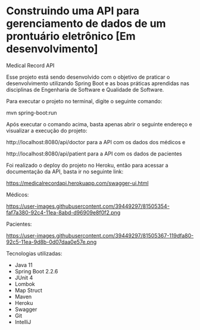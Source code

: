 # Construindo uma API para gerenciamento de dados de um prontuário eletrônico [Em desenvolvimento]
Medical Record API

Esse projeto está sendo desenvolvido com o objetivo de praticar o desenvolvimento utilizando Spring Boot e as boas práticas aprendidas nas disciplinas de Engenharia de Software e Qualidade de Software.

Para executar o projeto no terminal, digite o seguinte comando:

mvn spring-boot:run

Após executar o comando acima, basta apenas abrir o seguinte endereço e visualizar a execução do projeto:

http://localhost:8080/api/doctor para a API com os dados dos médicos e

http://localhost:8080/api/patient para a API com os dados de pacientes

Foi realizado o deploy do projeto no Heroku, então para acessar a documentação da API, basta ir no seguinte link:

https://medicalrecordapi.herokuapp.com/swagger-ui.html

Médicos:

https://user-images.githubusercontent.com/39449297/81505354-faf7a380-92c4-11ea-8abd-d96909e8f0f2.png

Pacientes: 

https://user-images.githubusercontent.com/39449297/81505367-119dfa80-92c5-11ea-9d8b-0d07daa0e57e.png

Tecnologias utilizadas:

- Java 11
- Spring Boot 2.2.6
- JUnit 4
- Lombok
- Map Struct
- Maven
- Heroku
- Swagger
- Git
- IntelliJ




